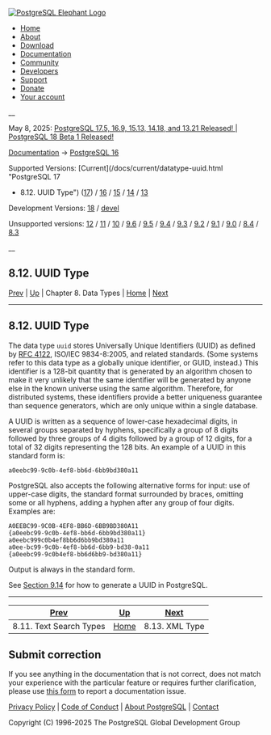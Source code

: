[ ![PostgreSQL Elephant Logo](/media/img/about/press/elephant.png) ](/)

  * [Home](/ "Home")
  * [About](/about/ "About")
  * [Download](/download/ "Download")
  * [Documentation](/docs/ "Documentation")
  * [Community](/community/ "Community")
  * [Developers](/developer/ "Developers")
  * [Support](/support/ "Support")
  * [Donate](/about/donate/ "Donate")
  * [Your account](/account/ "Your account")

__

May 8, 2025: [ PostgreSQL 17.5, 16.9, 15.13, 14.18, and 13.21 Released! ](/about/news/postgresql-175-169-1513-1418-and-1321-released-3072/) | [ PostgreSQL 18 Beta 1 Released! ](/about/news/postgresql-18-beta-1-released-3070/)

[Documentation](/docs/ "Documentation") -> [PostgreSQL
16](/docs/16/index.html)

Supported Versions: [Current](/docs/current/datatype-uuid.html "PostgreSQL 17
- 8.12. UUID Type") ([17](/docs/17/datatype-uuid.html "PostgreSQL 17 -
8.12. UUID Type")) / [16](/docs/16/datatype-uuid.html "PostgreSQL 16 -
8.12. UUID Type") / [15](/docs/15/datatype-uuid.html "PostgreSQL 15 -
8.12. UUID Type") / [14](/docs/14/datatype-uuid.html "PostgreSQL 14 -
8.12. UUID Type") / [13](/docs/13/datatype-uuid.html "PostgreSQL 13 -
8.12. UUID Type")

Development Versions: [18](/docs/18/datatype-uuid.html "PostgreSQL 18 -
8.12. UUID Type") / [devel](/docs/devel/datatype-uuid.html "PostgreSQL devel -
8.12. UUID Type")

Unsupported versions: [12](/docs/12/datatype-uuid.html "PostgreSQL 12 -
8.12. UUID Type") / [11](/docs/11/datatype-uuid.html "PostgreSQL 11 -
8.12. UUID Type") / [10](/docs/10/datatype-uuid.html "PostgreSQL 10 -
8.12. UUID Type") / [9.6](/docs/9.6/datatype-uuid.html "PostgreSQL 9.6 -
8.12. UUID Type") / [9.5](/docs/9.5/datatype-uuid.html "PostgreSQL 9.5 -
8.12. UUID Type") / [9.4](/docs/9.4/datatype-uuid.html "PostgreSQL 9.4 -
8.12. UUID Type") / [9.3](/docs/9.3/datatype-uuid.html "PostgreSQL 9.3 -
8.12. UUID Type") / [9.2](/docs/9.2/datatype-uuid.html "PostgreSQL 9.2 -
8.12. UUID Type") / [9.1](/docs/9.1/datatype-uuid.html "PostgreSQL 9.1 -
8.12. UUID Type") / [9.0](/docs/9.0/datatype-uuid.html "PostgreSQL 9.0 -
8.12. UUID Type") / [8.4](/docs/8.4/datatype-uuid.html "PostgreSQL 8.4 -
8.12. UUID Type") / [8.3](/docs/8.3/datatype-uuid.html "PostgreSQL 8.3 -
8.12. UUID Type")

__

8.12. UUID Type  
---  
[Prev](datatype-textsearch.html "8.11. Text Search Types")  | [Up](datatype.html "Chapter 8. Data Types") | Chapter 8. Data Types | [Home](index.html "PostgreSQL 16.9 Documentation") |  [Next](datatype-xml.html "8.13. XML Type")  
  
* * *

## 8.12. UUID Type #

The data type `uuid` stores Universally Unique Identifiers (UUID) as defined
by [RFC 4122](https://datatracker.ietf.org/doc/html/rfc4122), ISO/IEC
9834-8:2005, and related standards. (Some systems refer to this data type as a
globally unique identifier, or GUID, instead.) This identifier is a 128-bit
quantity that is generated by an algorithm chosen to make it very unlikely
that the same identifier will be generated by anyone else in the known
universe using the same algorithm. Therefore, for distributed systems, these
identifiers provide a better uniqueness guarantee than sequence generators,
which are only unique within a single database.

A UUID is written as a sequence of lower-case hexadecimal digits, in several
groups separated by hyphens, specifically a group of 8 digits followed by
three groups of 4 digits followed by a group of 12 digits, for a total of 32
digits representing the 128 bits. An example of a UUID in this standard form
is:

    
    
    a0eebc99-9c0b-4ef8-bb6d-6bb9bd380a11
    

PostgreSQL also accepts the following alternative forms for input: use of
upper-case digits, the standard format surrounded by braces, omitting some or
all hyphens, adding a hyphen after any group of four digits. Examples are:

    
    
    A0EEBC99-9C0B-4EF8-BB6D-6BB9BD380A11
    {a0eebc99-9c0b-4ef8-bb6d-6bb9bd380a11}
    a0eebc999c0b4ef8bb6d6bb9bd380a11
    a0ee-bc99-9c0b-4ef8-bb6d-6bb9-bd38-0a11
    {a0eebc99-9c0b4ef8-bb6d6bb9-bd380a11}
    

Output is always in the standard form.

See [Section 9.14](functions-uuid.html "9.14. UUID Functions") for how to
generate a UUID in PostgreSQL.

* * *

[Prev](datatype-textsearch.html "8.11. Text Search Types")  | [Up](datatype.html "Chapter 8. Data Types") |  [Next](datatype-xml.html "8.13. XML Type")  
---|---|---  
8.11. Text Search Types  | [Home](index.html "PostgreSQL 16.9 Documentation") |  8.13. XML Type  
  
## Submit correction

If you see anything in the documentation that is not correct, does not match
your experience with the particular feature or requires further clarification,
please use [this form](/account/comments/new/16/datatype-uuid.html/) to report
a documentation issue.

[Privacy Policy](/about/privacypolicy) | [Code of Conduct](/about/policies/coc/) | [About PostgreSQL](/about/) | [Contact](/about/contact/)  

Copyright (C) 1996-2025 The PostgreSQL Global Development Group

